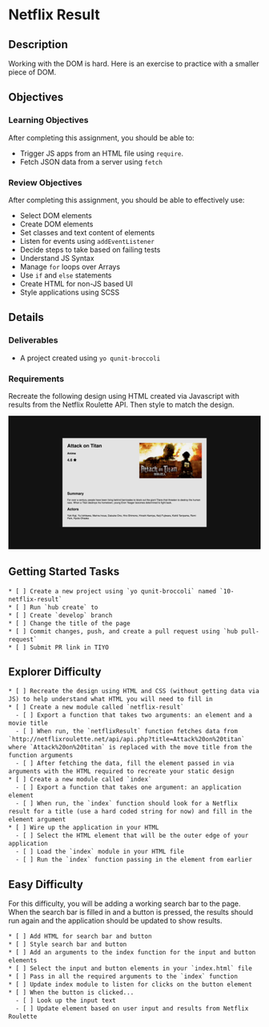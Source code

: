 # Netflix Result

## Description

Working with the DOM is hard.
Here is an exercise to practice with a smaller piece of DOM.

## Objectives

### Learning Objectives

After completing this assignment, you should be able to:

* Trigger JS apps from an HTML file using `require`.
* Fetch JSON data from a server using `fetch`

### Review Objectives

After completing this assignment, you should be able to effectively use:

* Select DOM elements
* Create DOM elements
* Set classes and text content of elements
* Listen for events using `addEventListener`
* Decide steps to take based on failing tests
* Understand JS Syntax
* Manage `for` loops over Arrays
* Use `if` and `else` statements
* Create HTML for non-JS based UI
* Style applications using SCSS

## Details

### Deliverables

* A project created using `yo qunit-broccoli`

### Requirements

Recreate the following design using HTML created via Javascript with results from the Netflix Roulette API.
Then style to match the design.

![Netflix](netflix.png)

## Getting Started Tasks

```
* [ ] Create a new project using `yo qunit-broccoli` named `10-netflix-result`
* [ ] Run `hub create` to
* [ ] Create `develop` branch
* [ ] Change the title of the page
* [ ] Commit changes, push, and create a pull request using `hub pull-request`
* [ ] Submit PR link in TIYO
```

## Explorer Difficulty

```
* [ ] Recreate the design using HTML and CSS (without getting data via JS) to help understand what HTML you will need to fill in
* [ ] Create a new module called `netflix-result`
  - [ ] Export a function that takes two arguments: an element and a movie title
  - [ ] When run, the `netflixResult` function fetches data from `http://netflixroulette.net/api/api.php?title=Attack%20on%20titan` where `Attack%20on%20titan` is replaced with the move title from the function arguments
  - [ ] After fetching the data, fill the element passed in via arguments with the HTML required to recreate your static design
* [ ] Create a new module called `index`
  - [ ] Export a function that takes one argument: an application element
  - [ ] When run, the `index` function should look for a Netflix result for a title (use a hard coded string for now) and fill in the element argument
* [ ] Wire up the application in your HTML
  - [ ] Select the HTML element that will be the outer edge of your application
  - [ ] Load the `index` module in your HTML file
  - [ ] Run the `index` function passing in the element from earlier
```

## Easy Difficulty

For this difficulty, you will be adding a working search bar to the page.
When the search bar is filled in and a button is pressed, the results should run again and the application should be updated to show results.

```
* [ ] Add HTML for search bar and button
* [ ] Style search bar and button
* [ ] Add an arguments to the index function for the input and button elements
* [ ] Select the input and button elements in your `index.html` file
* [ ] Pass in all the required arguments to the `index` function
* [ ] Update index module to listen for clicks on the button element
* [ ] When the button is clicked...
  - [ ] Look up the input text
  - [ ] Update element based on user input and results from Netflix Roulette
```
